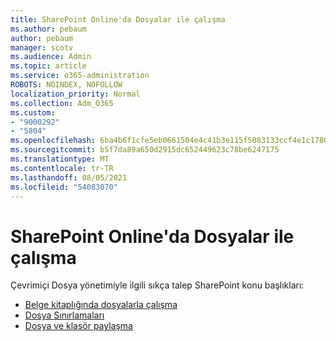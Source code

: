 ```yaml
---
title: SharePoint Online'da Dosyalar ile çalışma
ms.author: pebaum
author: pebaum
manager: scotv
ms.audience: Admin
ms.topic: article
ms.service: o365-administration
ROBOTS: NOINDEX, NOFOLLOW
localization_priority: Normal
ms.collection: Adm_O365
ms.custom:
- "9000292"
- "5804"
ms.openlocfilehash: 6ba4b6f1cfe5eb0661504e4c41b3e115f5083133ccf4e1c1780f0e6d8bad0462
ms.sourcegitcommit: b5f7da89a650d2915dc652449623c78be6247175
ms.translationtype: MT
ms.contentlocale: tr-TR
ms.lasthandoff: 08/05/2021
ms.locfileid: "54083070"
---
```

# <a name="working-with-files-in-sharepoint-online"></a>SharePoint Online'da Dosyalar ile çalışma

Çevrimiçi Dosya yönetimiyle ilgili sıkça talep SharePoint konu başlıkları:

- [Belge kitaplığında dosyalarla çalışma](https://support.microsoft.com/office/a9d89171-1673-4892-9dd2-1ca52037dea2)
- [Dosya Sınırlamaları](https://support.office.com/article/invalid-file-names-and-file-types-in-onedrive-and-sharepoint-64883a5d-228e-48f5-b3d2-eb39e07630fa)
- [Dosya ve klasör paylaşma](https://support.office.com/article/share-sharepoint-files-or-folders-1fe37332-0f9a-4719-970e-d2578da4941c)
